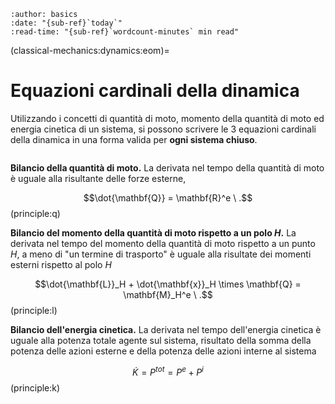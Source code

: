 ```{article-info}
:author: basics
:date: "{sub-ref}`today`"
:read-time: "{sub-ref}`wordcount-minutes` min read"
```

(classical-mechanics:dynamics:eom)=
# Equazioni cardinali della dinamica

Utilizzando i concetti di quantità di moto, momento della quantità di moto ed energia cinetica di un sistema, si possono scrivere le 3 equazioni cardinali della dinamica in una forma valida per **ogni sistema chiuso**.

```{note}
```

**Bilancio della quantità di moto.** La derivata nel tempo della quantità di moto è uguale alla risultante delle forze esterne,

$$\dot{\mathbf{Q}} = \mathbf{R}^e \ .$$ (principle:q)

**Bilancio del momento della quantità di moto rispetto a un polo $H$.** La derivata nel tempo del momento della quantità di moto rispetto a un punto $H$, a meno di "un termine di trasporto" è uguale alla risultate dei momenti esterni rispetto al polo $H$

$$\dot{\mathbf{L}}_H + \dot{\mathbf{x}}_H \times \mathbf{Q} = \mathbf{M}_H^e \ .$$ (principle:l)

**Bilancio dell'energia cinetica.** La derivata nel tempo dell'energia cinetica è uguale alla potenza totale agente sul sistema, risultato della somma della potenza delle azioni esterne e della potenza delle azioni interne al sistema

$$\dot{K} = P^{tot} = P^e + P^i$$ (principle:k)

```{note}
```
